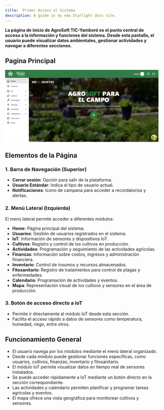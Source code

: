 ```yaml
---
title:  Primer Acceso al Sistema 
description: A guide in my new Starlight docs site.
---
```

**La página de inicio de AgroSoft TIC-Yamboró es el punto central de acceso a la información y funciones del sistema. Desde esta pantalla, el usuario puede visualizar datos ambientales, gestionar actividades y navegar a diferentes secciones.**

## Pagina Principal  
![Captura de pantalla del home](../../../../public/home.png)  


## **Elementos de la Página**

### **1. Barra de Navegación (Superior)**
- **Cerrar sesión**: Opción para salir de la plataforma.
- **Usuario Estándar**: Indica el tipo de usuario actual.
- **Notificaciones**: Icono de campana para acceder a recordatorios y alertas.

### **2. Menú Lateral (Izquierda)**

El menú lateral permite acceder a diferentes módulos:

- **Home**: Página principal del sistema.  
- **Usuarios**: Gestión de usuarios registrados en el sistema.  
- **IoT**: Información de sensores y dispositivos IoT.  
- **Cultivos**: Registro y control de los cultivos en producción.  
- **Actividades**: Programación y seguimiento de las actividades agrícolas.  
- **Finanzas**: Información sobre costos, ingresos y administración financiera.  
- **Inventario**: Control de insumos y recursos almacenados.  
- **Fitosanitario**: Registro de tratamientos para control de plagas y enfermedades.  
- **Calendario**: Programación de actividades y eventos.  
- **Mapa**: Representación visual de los cultivos y sensores en el área de producción.  


### **3. Botón de acceso directo a IoT**  
- Permite ir directamente al módulo IoT desde esta sección.  
- Facilita el acceso rápido a datos de sensores como temperatura, humedad, riego, entre otros.


## **Funcionamiento General**

- El usuario navega por los módulos mediante el menú lateral organizado.  
- Desde cada módulo puede gestionar funciones específicas, como usuarios, cultivos, finanzas, inventario y fitosanitario.  
- El módulo IoT permite visualizar datos en tiempo real de sensores instalados.  
- Se puede acceder rápidamente a IoT mediante un botón directo en la sección correspondiente.  
- Las actividades y calendario permiten planificar y programar tareas agrícolas y eventos.  
- El mapa ofrece una vista geográfica para monitorear cultivos y sensores.  
